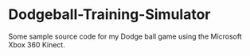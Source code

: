 # Dodgeball-Training-Simulator
Some sample source code for my Dodge ball game using the Microsoft Xbox 360 Kinect.
